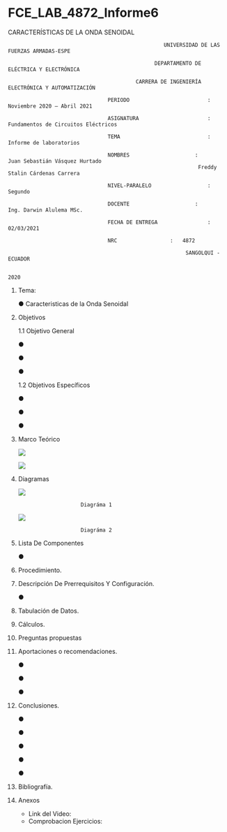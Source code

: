 # FCE_LAB_4872_Informe6
CARACTERÍSTICAS DE LA ONDA SENOIDAL


                                                      UNIVERSIDAD DE LAS FUERZAS ARMADAS-ESPE

                                                   DEPARTAMENTO DE ELÉCTRICA Y ELECTRÓNICA

                                             CARRERA DE INGENIERÍA ELECTRÓNICA Y AUTOMATIZACIÓN

                                    PERIODO        	                :       Noviembre 2020 – Abril 2021

                                    ASIGNATURA     	                :       Fundamentos de Circuitos Eléctricos 

                                    TEMA	                        : 	Informe de laboratorios
 
                                    NOMBRES       	          	:        Juan Sebastián Vásquez Hurtado 
				                                                 Freddy Stalin Cárdenas Carrera 

                                    NIVEL-PARALELO                  :       Segundo

                                    DOCENTE       	 	        :       Ing. Darwin Alulema MSc.

                                    FECHA DE ENTREGA                :       02/03/2021

                                    NRC 				:	4872
 
                                                             SANGOLQUI - ECUADOR

                                                                       2020
								       
								       
1.	Tema: 

	● Caracteristicas de la Onda Senoidal

2.	Objetivos

	1.1 Objetivo General

	●	

	●	

	●	

	1.2 Objetivos Específicos

	●	

	●	

	●	

3.	Marco Teórico 

	![](https://github.com/JuanSVasquezH/FCE_LAB_4872_Informe6/blob/main/ImagenesInforme/MT.png)
	
             
	
	![](https://github.com/JuanSVasquezH/FCE_LAB_4872_Informe6/blob/main/ImagenesInforme/MT1.png)

4.	Diagramas 
       

	![](https://github.com/JuanSVasquezH/FCE_LAB_4872_Informe6/blob/main/ImagenesInforme/.png)

							Diagráma 1 

	![](https://github.com/JuanSVasquezH/FCE_LAB_4872_Informe6/blob/main/ImagenesInforme/.png)

							Diagráma 2


5.	Lista De Componentes 

	●

6. Procedimiento.



7. Descripción De Prerrequisitos Y Configuración.

	●	 


8. Tabulación de Datos.


9. Cálculos.


10. Preguntas propuestas


11. Aportaciones o recomendaciones. 

	●	

	●	
  
	●	


12. Conclusiones. 

	●	

	●	
  
	●	

	●	

	●	

13. Bibliografía.


14. Anexos

    - Link del Video: 
    - Comprobacion Ejercicios: 




